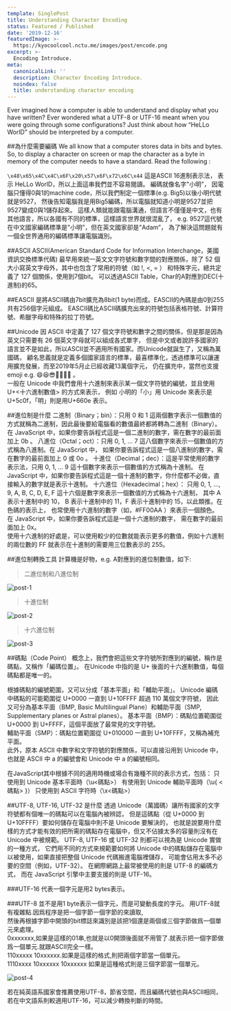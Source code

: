 ```yaml
---
template: SinglePost
title: Understanding Character Encoding
status: Featured / Published
date: '2019-12-16'
featuredImage: >-
  https://kyocoolcool.nctu.me/images/post/encode.png
excerpt: >-
  Encoding Introduce.
meta:
  canonicalLink: ''
  description: Character Encoding Introduce.
  noindex: false
  title: understanding character encoding
---
```

Ever imagined how a computer is able to understand and display 
what you have written? Ever wondered what a UTF-8 or UTF-16 meant
when you were going through some configurations? Just think about
how “HeLLo WorlD” should be interpreted by a computer.

##為什麼需要編碼
We all know that a computer stores data in bits and bytes. So,
to display a character on screen or map the character as a byte in memory of the computer needs to have a standard. Read the following :

`\x48\x65\x4C\x4C\x6F\x20\x57\x6F\x72\x6C\x44` 這是ASCII 16進制表示法，
表示 HeLLo WorlD，所以上面這串我們並不容易閱讀。 編碼就像名字"小明”，
因電腦只懂得0與1的machine code，所以我們制定一個標準(e.g. Big5)以後小明代號就是9527，
然後告知電腦我是用Big5編碼，所以電腦就知道小明是9527並把9527變成0與1儲存起來。
這樣人類就能跟電腦溝通，但語言不僅僅是中文，也有其他語言，所以各國有不同的標準，這樣語言世界就很混亂了，
e.g. 9527這代號在中文國家編碼標準是"小明”，但在英文國家卻是"Adam”，
為了解決這問題就有一個全世界通用的編碼標準讓電腦識別。

##ASCII
ASCII(American Standard Code for Information Interchange，美國資訊交換標準代碼)
最早用來統一英文文字符號和數字間的對應關係，除了 52 個大小寫英文字母外，其中也包含了常用的符號（如 !, <, = ）
和特殊字元，總共定義了 127 個關係，使用到7個bit。
可以透過ASCII Table，Char的A對應到DEC(十進制)的65。

##EASCII
是將ASCII碼由7bit擴充為8bit(1 byte)而成。EASCII的內碼是由0到255共有256個字元組成。
EASCII碼比ASCII碼擴充出來的符號包括表格符號、計算符號、希臘字母和特殊的拉丁符號。

##Unicode
因 ASCII 中定義了 127 個文字符號和數字之間的關係，但是那是因為英文只需要有 26 個英文字母就可以組成各式單字，
但是中文或者說許多國家的語言並不是如此，所以ASCII並不適用所有國家。而Unicode就誕生了，又稱為萬國碼，
顧名思義就是定義多個國家語言的標準，最喜標準化，透過標準可以讓運用擴充發展，而至2019年5月止已經收藏13萬個字元，
仍在擴充中，當然也支援emoji e.g. 😄😆😎🥶🍌🍎🍒 。  
一般在 Unicode 中我們會用十六進制來表示某一個文字符號的編號，並且使用 U+<十六進制數值> 的方式來表示，
例如 小明的「小」用 Unicode 來表示是 U+5c0f，「明」則是用U+660e 表示。

##進位制是什麼
二進制（Binary；bin）：只用 0 和 1 這兩個數字表示一個數值的方式就稱為二進制，因此最後要給電腦看的數值最終都將轉為二進制（Binary）。
在 JavaScript 中，如果你要告訴程式這是一個二進制的數字，需在數字的最前面加上 0b 。 
八進位（Octal；oct）：只用 0, 1, … 7 這八個數字來表示一個數值的方式稱為八進制。在 JavaScript 中，
如果你要告訴程式這是一個八進制的數字，需在數字的最前面加上 0 或 0o 。 
十進位（Decimal；dec）：這是平常使用的數字表示法，只用 0, 1, … 9 這十個數字來表示一個數值的方式稱為十進制。
在 JavaScript 中，如果你要告訴程式這是一個十進制的數字，你什麼都不必做，直接輸入的數字就是表示十進制。
十六進位（Hexadecimal；hex）： 只用 0, 1, …, 9, A, B, C, D, E, F 這十六個是數字來表示一個數值的方式稱為十六進制，
其中 A 表示十進制中的 10， B 表示十進制中的 11，F 表示十進制中的 15，以此類推。在色碼的表示上，
也常使用十六進制的數字（如，#FF00AA ）來表示一個顏色。在 JavaScript 中，如果你要告訴程式這是一個十六進制的數字，
需在數字的最前面加上 0x。  
使用十六進制的好處是，可以使用較少的位數就能表示更多的數值，例如十六進制的兩位數的 FF 就表示在十進制的需要用三位數表示的 255。

##進位制轉換工具
計算機是好物，e.g. A對應到的進位制數值，如下:
>二進位制和八進位制

![post-1](/static/images/post/20191216/post-1.png)

>十進位制

![post-2](/static/images/post/20191216/post-2.png)

>十六進位制

![post-3](/static/images/post/20191216/post-3.png)

##碼點（Code Point）
概念上，我們會把這些文字符號所對應到的編號，稱作是碼點，又稱作「編碼位置」。
在Unicode 中指的是 U+ 後面的十六進制數值，每個碼點都是唯一的。

根據碼點的編號範圍，又可以分成「基本平面」和「輔助平面」。
Unicode 編碼中碼點的可能範圍從 U+0000 一直到 U+10FFFF 超過 110 萬個文字符號，
因此又可分為基本平面（BMP, Basic Multilingual Plane）和輔助平面（SMP, Supplementary planes or Astral planes）。
基本平面（BMP）：碼點位置範圍從 U+0000 到 U+FFFF，這個平面放了最常見的文字符號。  
輔助平面（SMP）：碼點位置範圍從 U+010000 一直到 U+10FFFF，又稱為補充平面。  
此外，原本 ASCII 中數字和文字符號的對應關係，可以直接沿用到 Unicode 中，也就是 ASCII 中 a 的編號會和 Unicode 中 a 的編號相同。

在JavaScript其中根據不同的適用時機或場合有幾種不同的表示方式，包括： 只使用到 Unicode 基本平面時（\u<碼點>） 有使用到 Unicode 輔助平面時（\u{ <碼點> }） 只使用到 ASCII 字符時（\x<碼點>）

##UTF-8, UTF-16, UTF-32 是什麼
透過 Unicode（萬國碼）讓所有國家的文字符號都有個唯一的碼點可以在電腦內被辨認，
但是這碼點（從 U+0000 到 U+10FFFF）要如何儲存在電腦中則不是 Unicode 要解決的，
也就是說要用什麼樣的方式才能有效的把所需的碼點存在電腦中，但又不佔據太多的容量則沒有在Unicode 中被規範。
UTF-8, UTF-16 或 UTF-32 則都可以視為是 Unicode 實做的一種方式，
它們用不同的方式來規範要如何將 Unicode 中的碼點儲存在電腦中以被使用，如果直接把整個 Unicode 代碼搬進電腦裡儲存，
可能會佔用太多不必要的空間（例如，UTF-32）。 在網際網路上最常被使用的則是 UTF-8 的編碼方式，
而在 JavaScript 引擎中主要支援的則是 UTF-16。

###UTF-16
代表一個字元是用2 bytes表示。

###UTF-8
並不是用1 byte表示一個字元，而是可變動長度的字元。 用UTF-8就有複雜點.因爲程序是把一個字節一個字節的來讀取,  
然後再根據字節中開頭的bit標誌來識別是該把1個還是兩個或三個字節做爲一個單元來處理。  
0xxxxxxx,如果是這樣的01串,也就是以0開頭後面就不用管了.就表示把一個字節做爲一個單元.就跟ASCII完全一樣。    
110xxxxx 10xxxxxx.如果是這樣的格式,則把兩個字節當一個單元。  
1110xxxx 10xxxxxx 10xxxxxx 如果是這種格式則是三個字節當一個單元。

![post-4](/static/images/post/20191216/post-4.png)

若在純英語系國家會推薦使用UTF-8，節省空間，而且編碼代號也與ASCII相同，若在中文語系則較適用UTF-16，可以減少轉換判斷的時間。

